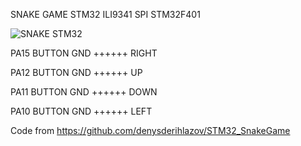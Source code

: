 SNAKE GAME STM32 ILI9341 SPI STM32F401

![SNAKE STM32](https://github.com/user-attachments/assets/669e8bbd-a3f9-4664-b232-12bb33012e84)

PA15 BUTTON GND ++++++ RIGHT

PA12 BUTTON GND ++++++ UP

PA11 BUTTON GND ++++++ DOWN

PA10 BUTTON GND ++++++ LEFT

Code from https://github.com/denysderihlazov/STM32_SnakeGame
